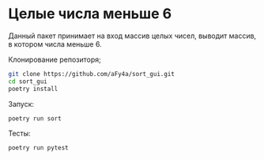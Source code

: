 # Целые числа меньше 6

Данный пакет принимает на вход массив целых чисел, выводит массив, в котором числа меньше 6.


Клонирование репозиторя;
```bash
git clone https://github.com/aFy4a/sort_gui.git
cd sort_gui
poetry install
```

Запуск:
```bash
poetry run sort
```

Тесты:
```bash
poetry run pytest
```
